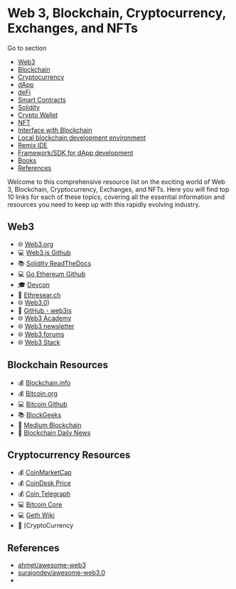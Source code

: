 # Web 3, Blockchain, Cryptocurrency, Exchanges, and NFTs


Go to section
* [Web3](#web3)  
* [Blockchain](#blockchain-resources)
* [Cryptocurrency](#cryptocurrency-resources)
* [dApp](#dapp)
* [deFi](#deFi)
* [Smart Contracts](#smart-contracts)
* [Solidity](#solidity)
* [Crypto Wallet](#crypto-wallet)
* [NFT](#nft)
* [Interface with Blockchain](#interface-with-blockchain)
* [Local blockchain development environment](#local-blockchain-development-environment)
* [Remix IDE](#remix-ide)
* [Framework/SDK for dApp development](#frameworksdk-for-dapp-development)
* [Books](#books)
* [References](#references)

Welcome to this comprehensive resource list on the exciting world of Web 3, Blockchain, Cryptocurrency, Exchanges, and NFTs. Here you will find top 10 links for each of these topics, covering all the essential information and resources you need to keep up with this rapidly evolving industry.

## Web3

- 🌐 [Web3.org](https://web3.org/)
- 💻 [Web3.js Github](https://github.com/web3-js/web3.js)
- 📚 [Solidity ReadTheDocs](https://solidity.readthedocs.io/)
- 💻 [Go Ethereum Github](https://github.com/ethereum/go-ethereum)
- 🎓 [Devcon](https://devcon.org/)
- 💬 [Ethresear.ch](https://ethresear.ch/)
- 🌐 [Web3.0](https://web3.org))
- 💬 [GitHub - web3js](https://github.com/ethereum/web3.js)
- 🌐 [Web3 Academy](https://web3academy.com)
- 🌐 [Web3 newsletter](https://web3.substack.com)
- 🌐 [Web3 forums](https://web3.community)
- 🌐 [Web3 Stack](https://web3.stack)

## Blockchain Resources

- 💰 [Blockchain.info](https://blockchain.info/)
- 💰 [Bitcoin.org](https://bitcoin.org/en/)
- 💻 [Bitcoin Github](https://github.com/bitcoin/bitcoin)
- 📚 [BlockGeeks](https://blockgeeks.com/guides/blockchain-technology/)
- 📰 [Medium Blockchain](https://medium.com/topic/blockchain)
- 📰 [Blockchain Daily News](https://www.blockchaindailynews.com/)

## Cryptocurrency Resources

- 💰 [CoinMarketCap](https://coinmarketcap.com/)
- 💰 [CoinDesk Price](https://www.coindesk.com/price/)
- 💰 [Coin Telegraph](https://www.cointelegraph.com/)
- 💻 [Bitcoin Core](https://bitcoin.org/en/bitcoin-core/)
- 💻 [Geth Wiki](https://github.com/ethereum/go-ethereum/wiki/geth)
- 📰 [CryptoCurrency


## References 
- [ahmet/awesome-web3](https://github.com/ahmet/awesome-web3)
- [surajondev/awesome-web3.0](https://github.com/surajondev/awesome-web3.0)
- []()
